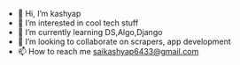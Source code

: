- 👋 Hi, I’m kashyap
- 👀 I’m interested in cool tech stuff
- 🌱 I’m currently learning DS,Algo,Django
- 💞️ I’m looking to collaborate on scrapers, app development
- 📫 How to reach me saikashyap6433@gmail.com

<!---
saikashyap6433/saikashyap6433 is a ✨ special ✨ repository because its `README.md` (this file) appears on your GitHub profile.
You can click the Preview link to take a look at your changes.
--->
